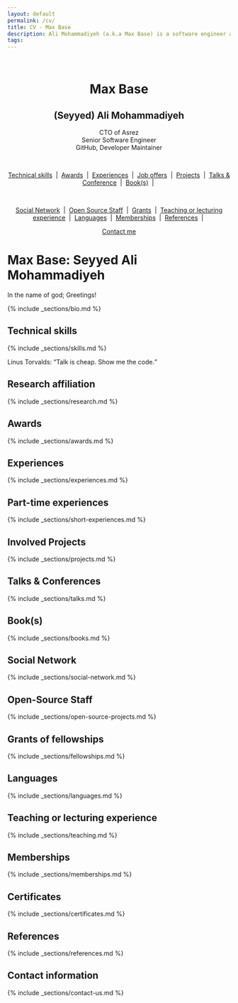 ```yaml
---
layout: default
permalink: /cv/
title: CV - Max Base
description: Ali Mohammadiyeh (a.k.a Max Base) is a software engineer and open-source maintainer.
tags:
---
```


<center>
  <br>
  <h1>Max Base</h1>
  <h2>(Seyyed) Ali Mohammadiyeh</h2>
  <p>
    CTO of Asrez
    <br>
    Senior Software Engineer
    <br>
    GitHub, Developer Maintainer
  </p>

  <br>

  <a href="#technical-skills">Technical skills</a>
  &nbsp;|&nbsp;
  <a href="#awards">Awards</a>
  &nbsp;|&nbsp;
  <a href="#experiences">Experiences</a>
  &nbsp;|&nbsp;
  <a href="#job-offers-or-opportunities">Job offers</a>
  &nbsp;|&nbsp;
  <a href="#involved-projects">Projects</a>
  &nbsp;|&nbsp;
  <a href="#talks--conferences">Talks & Conference</a>
  &nbsp;|&nbsp;
  <a href="#books">Book(s)</a>
  &nbsp;|&nbsp;

  <br>

  <a href="#social-network">Social Network</a>
  &nbsp;|&nbsp;
  <a href="#open-source-staff">Open Source Staff</a>
  &nbsp;|&nbsp;
  <a href="#grants-of-fellowships">Grants</a>
  &nbsp;|&nbsp;
  <a href="#teaching-or-lecturing-experience">Teaching or lecturing experience</a>
  &nbsp;|&nbsp;
  <a href="#languages">Languages</a>
  &nbsp;|&nbsp;
  <a href="#memberships">Memberships</a>
  &nbsp;|&nbsp;
  <a href="#references">References</a>
  &nbsp;|&nbsp;
  <br>

  <a href="#contact-me">Contact me</a>
</center>

Max Base: Seyyed Ali Mohammadiyeh
=================================

In the name of god; Greetings!

{% include _sections/bio.md %}

Technical skills
----------------

{% include _sections/skills.md %}

Linus Torvalds: <q>Talk is cheap. Show me the code.</q>

Research affiliation
--------------------

{% include _sections/research.md %}

Awards
------

{% include _sections/awards.md %}

Experiences
-----------

{% include _sections/experiences.md %}

Part-time experiences
---------------------

{% include _sections/short-experiences.md %}

<!-- Job offers or opportunities
---------------------------

{% include _sections/job-offers.md %} -->

Involved Projects
-----------------

{% include _sections/projects.md %}

Talks & Conferences
-------------------

{% include _sections/talks.md %}

Book(s)
-------

{% include _sections/books.md %}

Social Network
--------------------------

{% include _sections/social-network.md %}

Open-Source Staff
------------------------

{% include _sections/open-source-projects.md %}

Grants of fellowships
---------------------

{% include _sections/fellowships.md %}

Languages
---------

{% include _sections/languages.md %}

Teaching or lecturing experience
--------------------------------

{% include _sections/teaching.md %}

Memberships
-----------

{% include _sections/memberships.md %}

Certificates
------------

{% include _sections/certificates.md %}

References
-----------

{% include _sections/references.md %}

Contact information
----------

{% include _sections/contact-us.md %}
